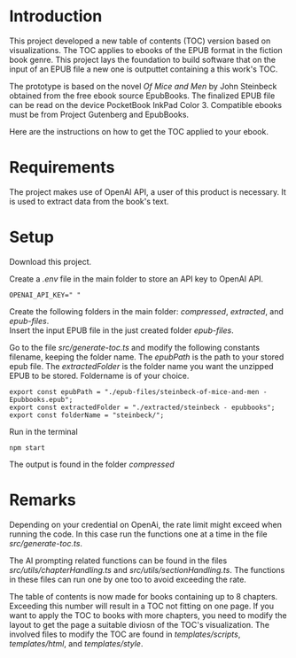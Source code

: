 # Introduction
This project developed a new table of contents (TOC) version based on visualizations. The TOC applies to ebooks of the EPUB format in the fiction book genre.
This project lays the foundation to build software that on the input of an EPUB file a new one is outputtet containing a this work's TOC.

The prototype is based on the novel *Of Mice and Men* by John Steinbeck obtained from the free ebook source EpubBooks.
The finalized EPUB file can be read on the device PocketBook InkPad Color 3. Compatible ebooks must be from Project Gutenberg and EpubBooks.

Here are the instructions on how to get the TOC applied to your ebook.

# Requirements
The project makes use of OpenAI API, a user of this product is necessary. It is used to extract data from the book's text.


# Setup
Download this project.

Create a *.env* file in the main folder to store an API key to OpenAI API.
```code
OPENAI_API_KEY=" "
```

Create the following folders in the main folder: *compressed*,  *extracted*, and *epub-files*. \
Insert the input EPUB file in the just created folder *epub-files*.

Go to the file *src/generate-toc.ts* and modify the following constants filename, keeping the folder name. The *epubPath* is the path to your stored epub file. The *extractedFolder* is the folder name you want the unzipped EPUB to be stored. Foldername is of your choice.
```code
export const epubPath = "./epub-files/steinbeck-of-mice-and-men - Epubbooks.epub";
export const extractedFolder = "./extracted/steinbeck - epubbooks";
export const folderName = "steinbeck/";
```

Run in the terminal
```shell
npm start
```

The output is found in the folder *compressed*

# Remarks
Depending on your credential on OpenAi, the rate limit might exceed when running the code. In this case run the functions one at a time in the file *src/generate-toc.ts*.

The AI prompting related functions can be found in the files *src/utils/chapterHandling.ts* and
*src/utils/sectionHandling.ts*.
The functions in these files can run one by one too to avoid exceeding the rate.

The table of contents is now made for books containing up to 8 chapters. Exceeding this number will result in a TOC not fitting on one page. If you want to apply the TOC to books with more chapters, you need to modify the layout to get the page a suitable diviosn of the TOC's visualization.
The involved files to modify the TOC are found in *templates/scripts*, *templates/html*, and *templates/style*.
